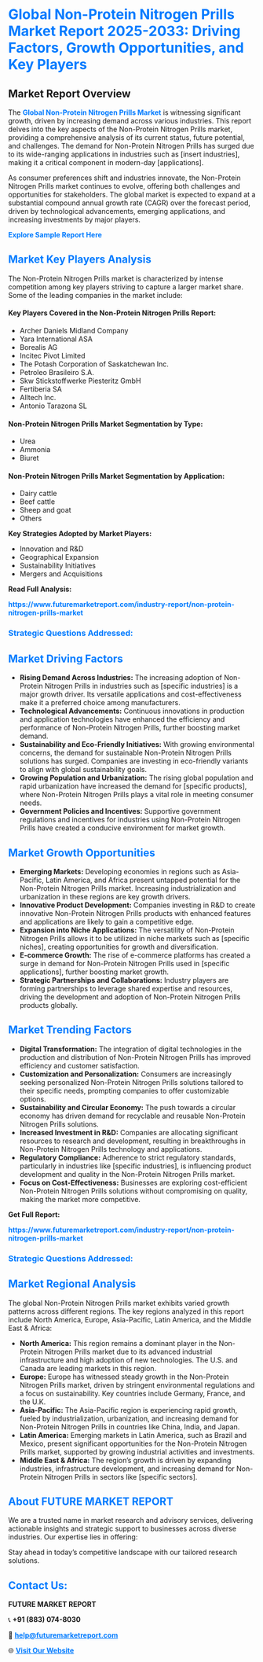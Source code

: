 <h1 style="color: #007BFF;">Global Non-Protein Nitrogen Prills Market Report 2025-2033: Driving Factors, Growth Opportunities, and Key Players</h1>

<section id="overview">
<h2>Market Report Overview</h2>
<p>The <a href="https://www.futuremarketreport.com/industry-report/non-protein-nitrogen-prills-market" style="color: #007BFF; text-decoration: none;"><strong>Global Non-Protein Nitrogen Prills Market</strong></a> is witnessing significant growth, driven by increasing demand across various industries. This report delves into the key aspects of the Non-Protein Nitrogen Prills market, providing a comprehensive analysis of its current status, future potential, and challenges. The demand for Non-Protein Nitrogen Prills has surged due to its wide-ranging applications in industries such as [insert industries], making it a critical component in modern-day [applications].</p>
<p>As consumer preferences shift and industries innovate, the Non-Protein Nitrogen Prills market continues to evolve, offering both challenges and opportunities for stakeholders. The global market is expected to expand at a substantial compound annual growth rate (CAGR) over the forecast period, driven by technological advancements, emerging applications, and increasing investments by major players.</p>
</section>

<section id="overview">
<p><a href="https://www.futuremarketreport.com/request-sample/reportId=53976" style="color: #007BFF; text-decoration: none;"><strong>Explore Sample Report Here</strong></a></p>
</section>

<section id="key-players">
<h2 style="color: #007BFF;">Market Key Players Analysis</h2>
<p>The Non-Protein Nitrogen Prills market is characterized by intense competition among key players striving to capture a larger market share. Some of the leading companies in the market include:</p>
<h4>Key Players Covered in the Non-Protein Nitrogen Prills Report:</h4>
<ul><li>Archer Daniels Midland Company</li><li>Yara International ASA</li><li>Borealis AG</li><li>Incitec Pivot Limited</li><li>The Potash Corporation of Saskatchewan Inc.</li><li>Petroleo Brasileiro S.A.</li><li>Skw Stickstoffwerke Piesteritz GmbH</li><li>Fertiberia SA</li><li>Alltech Inc.</li><li>Antonio Tarazona SL</li></ul>
<h4>Non-Protein Nitrogen Prills Market Segmentation by Type:</h4>
<ul><li>Urea</li><li>Ammonia</li><li>Biuret</li></ul>

<h4>Non-Protein Nitrogen Prills Market Segmentation by Application:</h4>
<ul><li>Dairy cattle</li><li>Beef cattle</li><li>Sheep and goat</li><li>Others</li></ul>
<p><strong>Key Strategies Adopted by Market Players:</strong></p>
<ul>
<li>Innovation and R&D</li>
<li>Geographical Expansion</li>
<li>Sustainability Initiatives</li>
<li>Mergers and Acquisitions</li>
</ul>
</section>

<section>
<p><strong>Read Full Analysis: </strong></p><a href="https://www.futuremarketreport.com/industry-report/non-protein-nitrogen-prills-market" style="color: #007BFF; text-decoration: none;"><strong>https://www.futuremarketreport.com/industry-report/non-protein-nitrogen-prills-market</strong></a>
<h3 style="color: #007BFF;">Strategic Questions Addressed:</h3>
</section>

<section id="driving-factors">
<h2 style="color: #007BFF;">Market Driving Factors</h2>
<ul>
<li><strong>Rising Demand Across Industries:</strong> The increasing adoption of Non-Protein Nitrogen Prills in industries such as [specific industries] is a major growth driver. Its versatile applications and cost-effectiveness make it a preferred choice among manufacturers.</li>
<li><strong>Technological Advancements:</strong> Continuous innovations in production and application technologies have enhanced the efficiency and performance of Non-Protein Nitrogen Prills, further boosting market demand.</li>
<li><strong>Sustainability and Eco-Friendly Initiatives:</strong> With growing environmental concerns, the demand for sustainable Non-Protein Nitrogen Prills solutions has surged. Companies are investing in eco-friendly variants to align with global sustainability goals.</li>
<li><strong>Growing Population and Urbanization:</strong> The rising global population and rapid urbanization have increased the demand for [specific products], where Non-Protein Nitrogen Prills plays a vital role in meeting consumer needs.</li>
<li><strong>Government Policies and Incentives:</strong> Supportive government regulations and incentives for industries using Non-Protein Nitrogen Prills have created a conducive environment for market growth.</li>
</ul>
</section>

<section id="growth-opportunities">
<h2 style="color: #007BFF;">Market Growth Opportunities</h2>
<ul>
<li><strong>Emerging Markets:</strong> Developing economies in regions such as Asia-Pacific, Latin America, and Africa present untapped potential for the Non-Protein Nitrogen Prills market. Increasing industrialization and urbanization in these regions are key growth drivers.</li>
<li><strong>Innovative Product Development:</strong> Companies investing in R&D to create innovative Non-Protein Nitrogen Prills products with enhanced features and applications are likely to gain a competitive edge.</li>
<li><strong>Expansion into Niche Applications:</strong> The versatility of Non-Protein Nitrogen Prills allows it to be utilized in niche markets such as [specific niches], creating opportunities for growth and diversification.</li>
<li><strong>E-commerce Growth:</strong> The rise of e-commerce platforms has created a surge in demand for Non-Protein Nitrogen Prills used in [specific applications], further boosting market growth.</li>
<li><strong>Strategic Partnerships and Collaborations:</strong> Industry players are forming partnerships to leverage shared expertise and resources, driving the development and adoption of Non-Protein Nitrogen Prills products globally.</li>
</ul>
</section>

<section id="trending-factors">
<h2 style="color: #007BFF;">Market Trending Factors</h2>
<ul>
<li><strong>Digital Transformation:</strong> The integration of digital technologies in the production and distribution of Non-Protein Nitrogen Prills has improved efficiency and customer satisfaction.</li>
<li><strong>Customization and Personalization:</strong> Consumers are increasingly seeking personalized Non-Protein Nitrogen Prills solutions tailored to their specific needs, prompting companies to offer customizable options.</li>
<li><strong>Sustainability and Circular Economy:</strong> The push towards a circular economy has driven demand for recyclable and reusable Non-Protein Nitrogen Prills solutions.</li>
<li><strong>Increased Investment in R&D:</strong> Companies are allocating significant resources to research and development, resulting in breakthroughs in Non-Protein Nitrogen Prills technology and applications.</li>
<li><strong>Regulatory Compliance:</strong> Adherence to strict regulatory standards, particularly in industries like [specific industries], is influencing product development and quality in the Non-Protein Nitrogen Prills market.</li>
<li><strong>Focus on Cost-Effectiveness:</strong> Businesses are exploring cost-efficient Non-Protein Nitrogen Prills solutions without compromising on quality, making the market more competitive.</li>
</ul>
</section>

<section>
<p><strong>Get Full Report: </strong></p><a href="https://www.futuremarketreport.com/industry-report/non-protein-nitrogen-prills-market" style="color: #007BFF; text-decoration: none;"><strong>https://www.futuremarketreport.com/industry-report/non-protein-nitrogen-prills-market</strong></a>
<h3 style="color: #007BFF;">Strategic Questions Addressed:</h3>
</section>


<section id="regional-analysis">
<h2 style="color: #007BFF;">Market Regional Analysis</h2>
<p>The global Non-Protein Nitrogen Prills market exhibits varied growth patterns across different regions. The key regions analyzed in this report include North America, Europe, Asia-Pacific, Latin America, and the Middle East & Africa:</p>
<ul>
<li><strong>North America:</strong> This region remains a dominant player in the Non-Protein Nitrogen Prills market due to its advanced industrial infrastructure and high adoption of new technologies. The U.S. and Canada are leading markets in this region.</li>
<li><strong>Europe:</strong> Europe has witnessed steady growth in the Non-Protein Nitrogen Prills market, driven by stringent environmental regulations and a focus on sustainability. Key countries include Germany, France, and the U.K.</li>
<li><strong>Asia-Pacific:</strong> The Asia-Pacific region is experiencing rapid growth, fueled by industrialization, urbanization, and increasing demand for Non-Protein Nitrogen Prills in countries like China, India, and Japan.</li>
<li><strong>Latin America:</strong> Emerging markets in Latin America, such as Brazil and Mexico, present significant opportunities for the Non-Protein Nitrogen Prills market, supported by growing industrial activities and investments.</li>
<li><strong>Middle East & Africa:</strong> The region’s growth is driven by expanding industries, infrastructure development, and increasing demand for Non-Protein Nitrogen Prills in sectors like [specific sectors].</li>
</ul>
</section>

<footer>
<h2 style="color: #007BFF;">About FUTURE MARKET REPORT</h2>
<p>We are a trusted name in market research and advisory services, delivering actionable insights and strategic support to businesses across diverse industries. Our expertise lies in offering:</p>

<p>Stay ahead in today’s competitive landscape with our tailored research solutions.</p>

<h2 style="color: #007BFF;">Contact Us:</h2>
<p><strong>FUTURE MARKET REPORT</strong></p>
<p>📞 <strong>+91 (883) 074-8030</strong></p>
<p>📧 <strong><a href="mailto:help@futuremarketreport.com" style="color: #007BFF;">help@futuremarketreport.com</a></strong></p>
<p>🌐 <strong><a href="https://www.futuremarketreport.com/" style="color: #007BFF;">Visit Our Website</a></strong></p>
</footer>